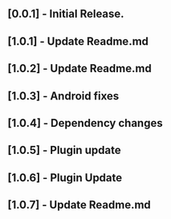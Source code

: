 ## [0.0.1] - Initial Release.
## [1.0.1] - Update Readme.md
## [1.0.2] - Update Readme.md
## [1.0.3] - Android fixes
## [1.0.4] - Dependency changes
## [1.0.5] - Plugin update
## [1.0.6] - Plugin Update
## [1.0.7] - Update Readme.md







